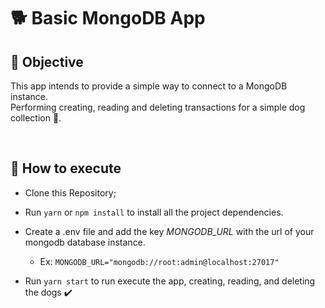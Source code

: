 # 🐕 Basic MongoDB App

## 🎯 Objective
This app intends to provide a simple way to connect to a MongoDB instance.\
Performing creating, reading and deleting transactions for a simple dog collection 🐶.

<br />

## 🤔 How to execute

- Clone this Repository;
- Run `yarn` or `npm install` to install all the project dependencies.
- Create a .env file and add the key *MONGODB_URL* with the url of your mongodb database instance.
  - Ex: `MONGODB_URL="mongodb://root:admin@localhost:27017"`

- Run `yarn start` to run execute the app, creating, reading, and deleting the dogs ✔️
